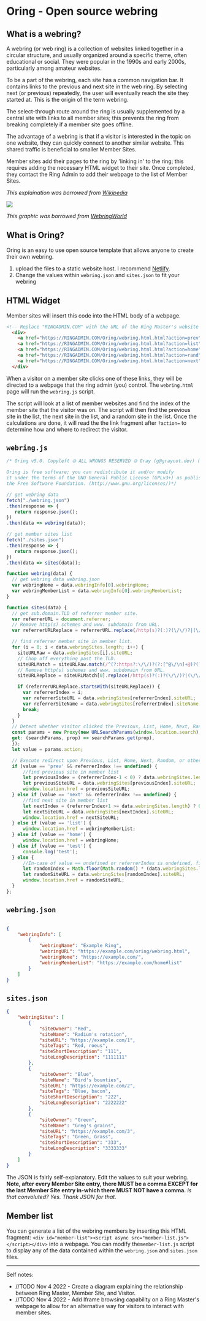 # Oring - Open source webring

## What is a webring?

  A webring (or web ring) is a collection of websites linked together in a circular structure, and usually organized around a specific theme, often educational or social. They were popular in the 1990s and early 2000s, particularly among amateur websites.

  To be a part of the webring, each site has a common navigation bar. It contains links to the previous and next site in the web ring. By selecting next (or previous) repeatedly, the user will eventually reach the site they started at. This is the origin of the term webring.

 The select-through route around the ring is usually supplemented by a central site with links to all member sites; this prevents the ring from breaking completely if a member site goes offline.

The advantage of a webring is that if a visitor is interested in the topic on one website, they can quickly connect to another similar website. This shared traffic is beneficial to smaller Member Sites.

Member sites add their pages to the ring by 'linking in' to the ring; this requires adding the necessary HTML widget to their site. Once completed, they contact the Ring Admin to add their webpage to the list of Member Sites.

*This explaination was borrowed from [Wikipedia](https://en.wikipedia.org/wiki/Webring)*

![](https://docs.graycot.dev/uploads/3a175640-0dcd-4483-ba47-4aaa5b8f863f.png)

*This graphic was borrowed from [WebringWorld](http://www.webringworld.org/)*

## What is Oring?

  Oring is an easy to use open source template that allows anyone to create their own webring.

  1. upload the files to a static website host. I recommend [Netlify](https://www.netlify.com/).
  2. Change the values within `webring.json` and `sites.json` to fit your webring

## HTML Widget

   Member sites will insert this code into the HTML body of a webpage.

  ```html
<!-- Replace "RINGADMIN.COM" with the URL of the Ring Master's website -->
    <div>
      <a href="https://RINGADMIN.COM/Oring/webring.html.html?action=prev"> < </a>
      <a href="https://RINGADMIN.COM/Oring/webring.html.html?action=list"> ... </a>
      <a href="https://RINGADMIN.COM/Oring/webring.html.html?action=home"> MYWEBRING </a>
      <a href="https://RINGADMIN.COM/Oring/webring.html.html?action=rand"> ? </a>
      <a href="https://RINGADMIN.COM/Oring/webring.html.html?action=next"> > </a>
    </div>
  ```

  When a visitor on a member site clicks one of these links, they will be directed to a webpage that the ring admin (you) control. The `webring.html` page will run the `webring.js` script.

  The script will look at a list of member websites and find the index of the member site that the visitor was on. The script will then find the previous site in the list, the next site in the list, and a random site in the list. Once the calculations are done, it will read the the link fragment after `?action=` to determine how and where to redirect the visitor.

## `webring.js`

```js
/* Oring v5.0. Copyleft 🄯 ALL WRONGS RESERVED 🄯 Gray (g@graycot.dev) (https://graycot.dev/).

Oring is free software; you can redistribute it and/or modify
it under the terms of the GNU General Public License (GPLv3+) as published by
the Free Software Foundation. (http://www.gnu.org/licenses/)*/

// get webring data
fetch("./webring.json")
.then(response => {
   return response.json();
})
.then(data => webring(data));

// get member sites list
fetch("./sites.json")
.then(response => {
   return response.json();
})
.then(data => sites(data));

function webring(data) {
  // get webring data webring.json
  var webringHome = data.webringInfo[0].webringHome;
  var webringMemberList = data.webringInfo[0].webringMemberList;
}

function sites(data) {
  // get sub.domain.TLD of referrer member site.
  var referrerURL = document.referrer;
  // Remove http(s) schemes and www. subdomain from URL.
  var referrerURLReplace = referrerURL.replace(/http(s)?(:)?(\/\/)?|(\/\/)?(www\.)?/g, "");

  // find referrer member site in member list.
  for (i = 0; i < data.webringSites.length; i++) {
    siteURLRaw = data.webringSites[i].siteURL;
    // Chop off everything past the TLD.
    siteURLMatch = siteURLRaw.match(/^(?:https?:\/\/)?(?:[^@\/\n]+@)?(?:www\.)?([^:\/\n]+)/igm, "");
    // Remove http(s) schemes and www. subdomain from URL.
    siteURLReplace = siteURLMatch[0].replace(/http(s)?(:)?(\/\/)?|(\/\/)?(www\.)?/g, "");

    if (referrerURLReplace.startsWith(siteURLReplace)) {
      var referrerIndex = i;
      var referrerSiteURL = data.webringSites[referrerIndex].siteURL;
      var referrerSiteName = data.webringSites[referrerIndex].siteName;
      break;
    }
  }
  // Detect whether visitor clicked the Previous, List, Home, Next, Random, or other link:
  const params = new Proxy(new URLSearchParams(window.location.search), {
  get: (searchParams, prop) => searchParams.get(prop),
  });
  let value = params.action;

  // Execute redirect upon Previous, List, Home, Next, Random, or other actions
  if (value == 'prev' && referrerIndex !== undefined) {
      //find previous site in member list
      let previousIndex = (referrerIndex-1 < 0) ? data.webringSites.length-1 : referrerIndex-1;
      let previousSiteURL = data.webringSites[previousIndex].siteURL;
      window.location.href = previousSiteURL;
  } else if (value == 'next' && referrerIndex !== undefined) {
      //find next site in member list
      let nextIndex = (referrerIndex+1 >= data.webringSites.length) ? 0 : referrerIndex+1;
      let nextSiteURL = data.webringSites[nextIndex].siteURL;
      window.location.href = nextSiteURL;
  } else if (value == 'list') {
      window.location.href = webringMemberList;
  } else if (value == 'home') {
      window.location.href = webringHome;
  } else if (value == 'test') {
      console.log('test');
  } else {
      //In-case of value == undefined or referrerIndex is undefined, find random site in member list
      let randomIndex = Math.floor(Math.random() * (data.webringSites.length));
      let randomSiteURL = data.webringSites[randomIndex].siteURL;
      window.location.href = randomSiteURL;
  }
};


```

## `webring.json`

```json

{
    "webringInfo": [
        {
            "webringName": "Example Ring",
            "webringURL": "https://example.com/oring/webring.html",
            "webringHome": "https://example.com/",
            "webringMemberList": "https://example.com/home#list"
        }
    ]
}
```

## `sites.json`

```json
{
    "webringSites": [
        {
            "siteOwner": "Red",
            "siteName": "Radium's rotation",
            "siteURL": "https://example.com/1",
            "siteTags": "Red, roeus",
            "siteShortDescription": "111",
            "siteLongDescription": "1111111"
        },
        {
            "siteOwner": "Blue",
            "siteName": "Bird's bounties",
            "siteURL": "https://example.com/2",
            "siteTags": "Blue, bacon",
            "siteShortDescription": "222",
            "siteLongDescription": "2222222"
        },
        {
            "siteOwner": "Green",
            "siteName": "Greg's grains",
            "siteURL": "https://example.com/3",
            "siteTags": "Green, Grass",
            "siteShortDescription": "333",
            "siteLongDescription": "3333333"
        }
    ]
}
```

The JSON is fairly self-explanatory. Edit the values to suit your webring. **Note, after every Member Site entry, there MUST be a comma EXCEPT for the last Member Site entry in-which there MUST NOT have a comma.** *is that convoluted? Yes. Thank JSON for that.*

## Member list

You can generate a list of the webring members by inserting this HTML fragment: `<div id="member-list"><script async src="member-list.js"></script></div>`  into a webpage. You can modify the`member-list.js` script to display any of the data contained within the `webring.json` and `sites.json` files.

---
Self notes:

* //TODO Nov 4 2022 - Create a diagram explaining the relationship between Ring Master, Member Site, and Visitor.
* //TODO Nov 4 2022 - Add Iframe browsing capability on a Ring Master's webpage to allow for an alternative way for visitors to interact with member sites.
